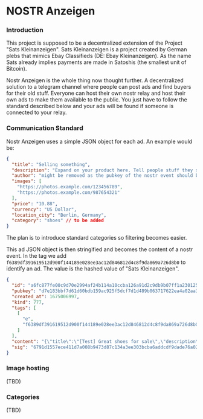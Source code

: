 # NOSTR Anzeigen

### Introduction

This project is supposed to be a decentralized extension of the Project "Sats Kleinanzeigen".
Sats Kleinanzeigen is a project created by German plebs that mimics Ebay Classifieds (DE: Ebay Kleinanzeigen). 
As the name Sats already implies payments are made in Satoshis (the smallest unit of Bitcoin).
<br>

Nostr Anzeigen is the whole thing now thought further.
A decentralized solution to a telegram channel where people can post ads and find buyers for their old stuff.
Everyone can host their own nostr relay and host their own ads to make them available to the public.
You just have to follow the standard described below and your ads will be found if someone is connected to your relay.

### Communication Standard

Nostr Anzeigen uses a simple JSON object for each ad. An example would be:

```json
{
  "title": "Selling something",
  "description": "Expand on your product here. Tell people stuff they should know about it.",
  "author": "might be removed as the pubkey of the nostr event should be used",
  "images": [
    "https://photos.example.com/123456789",
    "https://photos.example.com/987654321"
  ],
  "price": "10.88",
  "currency": "US Dollar",
  "location_city": "Berlin, Germany",
  "category": "shoes" // to be added
}
```

The plan is to introduce standard categories so filtering becomes easier.

This ad JSON object is then stringified and becomes the content of a nostr event. 
In the tag we add `f6389df391619512d900f144189e028ee3ac12d846812d4c8f9da869a726d8b0` to identify an ad. 
The value is the hashed value of "Sats Kleinanzeigen".

```json
{
  "id": "a6fc877fe00c9d70e2994af24b114a10ccba126a91d2c9db9b07ff1a230125d9",
  "pubkey": "d7e183bbf7d61d60bdb159ac925f5dcf7d1d489b063717622ea4a02aa36ef9ba",
  "created_at": 1675006997,
  "kind": 777,
  "tags": [
    [
      "e",
      "f6389df391619512d900f144189e028ee3ac12d846812d4c8f9da869a726d8b0"
    ]
  ],
  "content": "{\"title\":\"[Test] Great shoes for sale\",\"description\":\"Giving them away for a great price. Price is negotiable. We could meet up in New York to hand over the shoes.\",\"author\":\"\",\"images\":[\"https://images.unsplash.com/photo-1549298916-b41d501d3772\"],\"price\":53,\"currency\":\"dollar\",\"location_city\":\"New York, NY, US\"}",
  "sig": "6791d1557ece411d7a008b9473d87c134a3ee303bcba6addcdf9dade76a02ae1e348e21c0f7e1cb0c660944c652d30c9df55bb24cf9ad4b9a3cabdd109ab0413"
}
```

### Image hosting
(TBD)

### Categories
(TBD)
